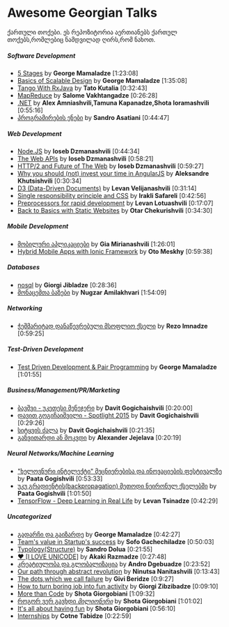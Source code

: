# Awesome Georgian Talks
ქართული თოქები.
ეს რეპოზიტორია აერთიანებს ქართულ თოქებს,რომლებიც ნამდვილად ღირს,რომ ნახოთ.  
##### Software Development
* [5 Stages](https://www.youtube.com/watch?v=GFim38_ycVE) by **George Mamaladze** [1:23:08]
* [Basics of Scalable Design](https://www.youtube.com/watch?v=kVlsn-lNz5A) by **George Mamaladze** [1:35:08]
* [Tango With RxJava](https://youtu.be/FwQAw1deuJM) by **Tato Kutalia** [0:32:43]
* [MapReduce](https://youtu.be/h_3WzSyxiUA) by **Salome Vakhtangadze** [0:26:28]
* [.NET](https://www.youtube.com/watch?v=QBJ4IhVH18w) by **Alex Amniashvili,Tamuna Kapanadze,Shota Ioramashvili** [0:55:16]
* [პროგრამირების ენები](https://www.youtube.com/watch?v=NxZuDglxcM0) by **Sandro Asatiani** [0:44:47]

##### Web Development
* [Node.JS](https://www.youtube.com/watch?v=GO74oM2Fb4o) by **Ioseb Dzmanashvili** [0:44:34]
* [The Web APIs](https://www.youtube.com/watch?v=pWSWImwblQ4) by **Ioseb Dzmanashvili** [0:58:21]
* [HTTP/2 and Future of The Web](https://youtu.be/X0F_28rQtJE?list=PLSNW1zVmUavZlT_U3gX68RsetvdqO5n8O) by **Ioseb Dzmanashvili** [0:59:27]
* [Why you should (not) invest your time in AngularJS](https://youtu.be/9GQ5zv6M8Mc?list=PLSNW1zVmUavZlT_U3gX68RsetvdqO5n8O) by **Aleksandre Khutsishvili** [0:30:34]
* [D3 (Data-Driven Documents)](https://www.youtube.com/watch?v=wN05Cwt95zU&list=PLSNW1zVmUavZlT_U3gX68RsetvdqO5n8O&index=4) by **Levan Velijanashvili** [0:31:14]
* [Single responsibility principle and CSS](https://www.youtube.com/watch?v=PEqFo8W21Mc&list=PLSNW1zVmUavZlT_U3gX68RsetvdqO5n8O&index=5) by **Irakli Safareli** [0:42:56]
* [Preprocessors for rapid development](https://www.youtube.com/watch?v=U26Ljk6ygAo) by **Levan Lotuashvili** [0:17:07]
* [Back to Basics with Static Websites](https://www.youtube.com/watch?v=E7xYekpAHfY) by **Otar Chekurishvili** [0:34:30]

##### Mobile Development
* [მობილური აპლიკაციები](https://www.youtube.com/watch?v=gv48mbnMDzM) by **Gia Mirianashvili** [1:26:01]
* [Hybrid Mobile Apps with Ionic Framework](https://www.youtube.com/watch?v=deGGLiCMZLU&list=PLSNW1zVmUavZlT_U3gX68RsetvdqO5n8O&index=3) by **Oto Meskhy** [0:59:38]

##### Databases
* [nosql](https://www.youtube.com/watch?v=d6D8SVJho40) by **Giorgi Jibladze** [0:28:36]
* [მონაცემთა ბაზები](https://www.youtube.com/watch?v=zSXwkBW4X7I) by **Nugzar Amilakhvari** [1:54:09]

##### Networking
* [ჭეშმარიტად დანაწევრებული მსოფლიო ქსელი](https://www.youtube.com/watch?v=3HBfGD9ooqY) by **Rezo Imnadze** [0:59:25]

##### Test-Driven Development
* [Test Driven Development & Pair Programming](https://www.youtube.com/watch?v=yGg97JeyxWE) by **George Mamaladze** [1:01:55]

##### Business/Management/PR/Marketing
* [ბავშვი - უკეთესი მენეჯერი](https://www.youtube.com/watch?v=kF1vv63htEE) by **Davit Gogichaishvili** [0:20:00]
* [დავით გოგიჩაიშვილი - Spotlight 2015](https://youtu.be/q4vd94A734Q) by **Davit Gogichaishvili** [0:29:26]
* [სიტყვის ძალა](https://youtu.be/mVBVAfGGsAo) by **Davit Gogichaishvili** [0:21:35]
* [განვითარდი ან მოკვდი](https://www.youtube.com/watch?v=IdfqGDnfDl8) by **Alexander Jejelava** [0:20:19]

##### Neural Networks/Machine Learning
* ["ხელოვნური ინტელექტი" მეცნიერებისა და ინოვაციების ფესტივალზე](https://www.facebook.com/amigoSmith/videos/vb.1033808908/10209458516273182) by **Paata Gogishvili** [0:53:33]
* [უკუ გრადიენტის(backpropagation) მეთოდი ნეირონულ ქსელებში](https://www.facebook.com/amigoSmith/videos/10209576561784246/) by **Paata Gogishvili** [1:01:50]
* [TensorFlow - Deep Learning in Real Life](https://youtu.be/C4qIsTKzBLs) by **Levan Tsinadze** [0:42:29]

##### Uncategorized
* [გადარჩი და გაიზარდე](https://youtu.be/HLpeU5VrSX8) by **George Mamaladze** [0:42:27]
* [Team's value in Startup's success](https://youtu.be/03GhfNvqYcU) by **Sofo Gachechiladze** [0:50:03]
* [Typology(Structure)](https://youtu.be/yHdGFTpsmR0) by **Sandro Dolua** [0:21:55]
* [ ❤  [I LOVE UNICODE]](https://youtu.be/TOtWufvKE5Y) by **Akaki Razmadze** [0:27:48]
* [კრეატიულობა და გლობალიზაცია](https://www.youtube.com/watch?v=Ru2FrMNozy0) by **Andro Dgebuadze** [0:23:52]
* [Our path through abstract revolution](https://www.youtube.com/watch?v=_LPFOacU8rU) by **Ninutsa Nanitashvili** [0:13:43]
* [The dots,which we call failure](https://www.youtube.com/watch?v=xPGePqW8n1s) by **Givi Beridze** [0:9:27]
* [How to turn boring job into fun activity](https://www.youtube.com/watch?v=vARXWqHv5lE) by **Giorgi Zibzibadze** [0:09:10]
* [More than Code](https://www.youtube.com/watch?v=7laolN-J7ww) by **Shota Giorgobiani** [1:09:32]
* [როგორ ვერ გავხდი $მილიონერი$](https://www.youtube.com/watch?v=Aoa5JEneN1U) by **Shota Giorgobiani** [1:01:02]
* [It's all about having fun](https://www.youtube.com/watch?v=xIznxXl_04c) by **Shota Giorgobiani** [0:56:10]
* [Internships](https://www.youtube.com/watch?v=uuxj3jmwgHY) by **Cotne Tabidze** [0:22:59]
